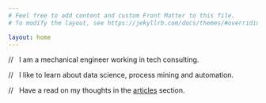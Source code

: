 ```yaml
---
# Feel free to add content and custom Front Matter to this file.
# To modify the layout, see https://jekyllrb.com/docs/themes/#overriding-theme-defaults

layout: home
---
```


//&nbsp;&nbsp;&nbsp;I am a mechanical engineer working in tech consulting. 

//&nbsp;&nbsp;&nbsp;I like to learn about data science, process mining and automation.

//&nbsp;&nbsp;&nbsp;Have a read on my thoughts in the [articles](articles) section.